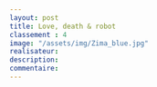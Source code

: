```yaml
---
layout: post
title: Love, death & robot
classement : 4
image: "/assets/img/Zima_blue.jpg"
realisateur:
description:
commentaire:
---
```

